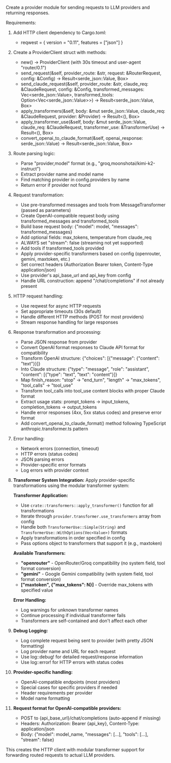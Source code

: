 Create a provider module for sending requests to LLM providers and returning responses.

Requirements:

1. Add HTTP client dependency to Cargo.toml:
   - reqwest = { version = "0.11", features = ["json"] }

2. Create a ProviderClient struct with methods:
   - new() -> ProviderClient (with 30s timeout and user-agent "router/0.1")
   - send_request(&self, provider_route: &str, request: &RouterRequest, config: &Config) -> Result<serde_json::Value, Box<dyn std::error::Error>>
   - send_claude_request(&self, provider_route: &str, claude_req: &ClaudeRequest, config: &Config, transformed_messages: Vec<serde_json::Value>, transformed_tools: Option<Vec<serde_json::Value>>) -> Result<serde_json::Value, Box<dyn std::error::Error>>
   - apply_transformers(&self, body: &mut serde_json::Value, claude_req: &ClaudeRequest, provider: &Provider) -> Result<(), Box<dyn std::error::Error>>
   - apply_transformer_use(&self, body: &mut serde_json::Value, claude_req: &ClaudeRequest, transformer_use: &TransformerUse) -> Result<(), Box<dyn std::error::Error>>
   - convert_openai_to_claude_format(&self, openai_response: serde_json::Value) -> Result<serde_json::Value, Box<dyn std::error::Error>>

3. Route parsing logic:
   - Parse "provider,model" format (e.g., "groq,moonshotai/kimi-k2-instruct")
   - Extract provider name and model name
   - Find matching provider in config.providers by name
   - Return error if provider not found

4. Request transformation:
   - Use pre-transformed messages and tools from MessageTransformer (passed as parameters)
   - Create OpenAI-compatible request body using transformed_messages and transformed_tools
   - Build base request body: {"model": model, "messages": transformed_messages}
   - Add optional fields: max_tokens, temperature from claude_req
   - ALWAYS set "stream": false (streaming not yet supported)
   - Add tools if transformed_tools provided
   - Apply provider-specific transformers based on config (openrouter, gemini, maxtoken, etc.)
   - Set correct headers (Authorization Bearer token, Content-Type application/json)
   - Use provider's api_base_url and api_key from config
   - Handle URL construction: append "/chat/completions" if not already present

5. HTTP request handling:
   - Use reqwest for async HTTP requests
   - Set appropriate timeouts (30s default)
   - Handle different HTTP methods (POST for most providers)
   - Stream response handling for large responses

6. Response transformation and processing:
   - Parse JSON response from provider
   - Convert OpenAI format responses to Claude API format for compatibility
   - Transform OpenAI structure: {"choices": [{"message": {"content": "text"}}]} 
   - Into Claude structure: {"type": "message", "role": "assistant", "content": [{"type": "text", "text": "content"}]}
   - Map finish_reason: "stop" -> "end_turn", "length" -> "max_tokens", "tool_calls" -> "tool_use"
   - Transform tool_calls into tool_use content blocks with proper Claude format
   - Extract usage stats: prompt_tokens -> input_tokens, completion_tokens -> output_tokens
   - Handle error responses (4xx, 5xx status codes) and preserve error format
   - Add convert_openai_to_claude_format() method following TypeScript anthropic.transformer.ts pattern

7. Error handling:
   - Network errors (connection, timeout)
   - HTTP errors (status codes)
   - JSON parsing errors
   - Provider-specific error formats
   - Log errors with provider context

8. **Transformer System Integration:**
   Apply provider-specific transformations using the modular transformer system:

   **Transformer Application:**
   - Use `crate::transformers::apply_transformer()` function for all transformations
   - Iterate through `provider.transformer.use_transformers` array from config
   - Handle both `TransformerUse::Simple(String)` and `TransformerUse::WithOptions(Vec<Value>)` formats
   - Apply transformations in order specified in config
   - Pass options object to transformers that support it (e.g., maxtoken)

   **Available Transformers:**
   - **"openrouter"** - OpenRouter/Groq compatibility (no system field, tool format conversion)
   - **"gemini"** - Google Gemini compatibility (with system field, tool format conversion)  
   - **["maxtoken", {"max_tokens": N}]** - Override max_tokens with specified value

   **Error Handling:**
   - Log warnings for unknown transformer names
   - Continue processing if individual transformer fails
   - Transformers are self-contained and don't affect each other

9. **Debug Logging:**
   - Log complete request being sent to provider (with pretty JSON formatting)
   - Log provider name and URL for each request
   - Use log::debug! for detailed request/response information
   - Use log::error! for HTTP errors with status codes

10. **Provider-specific handling:**
    - OpenAI-compatible endpoints (most providers)
    - Special cases for specific providers if needed
    - Header requirements per provider
    - Model name formatting

11. **Request format for OpenAI-compatible providers:**
    - POST to {api_base_url}/chat/completions (auto-append if missing)
    - Headers: Authorization: Bearer {api_key}, Content-Type: application/json
    - Body: {"model": model_name, "messages": [...], "tools": [...], "stream": false}

This creates the HTTP client with modular transformer support for forwarding routed requests to actual LLM providers.